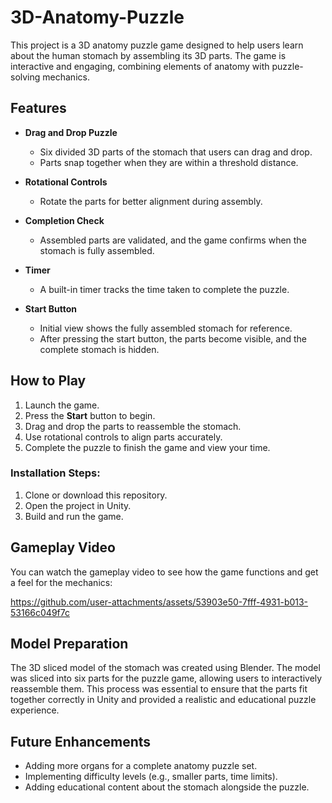 # 3D-Anatomy-Puzzle
This project is a 3D anatomy puzzle game designed to help users learn about the human stomach by assembling its 3D parts. The game is interactive and engaging, combining elements of anatomy with puzzle-solving mechanics.

## Features

- **Drag and Drop Puzzle**
  - Six divided 3D parts of the stomach that users can drag and drop.
  - Parts snap together when they are within a threshold distance.

- **Rotational Controls**
  - Rotate the parts for better alignment during assembly.

- **Completion Check**
  - Assembled parts are validated, and the game confirms when the stomach is fully assembled.

- **Timer**
  - A built-in timer tracks the time taken to complete the puzzle.

- **Start Button**
  - Initial view shows the fully assembled stomach for reference.
  - After pressing the start button, the parts become visible, and the complete stomach is hidden.

## How to Play

1. Launch the game.
2. Press the **Start** button to begin.
3. Drag and drop the parts to reassemble the stomach.
4. Use rotational controls to align parts accurately.
5. Complete the puzzle to finish the game and view your time.

### Installation Steps:

1. Clone or download this repository.
2. Open the project in Unity.
3. Build and run the game.

## Gameplay Video

You can watch the gameplay video to see how the game functions and get a feel for the mechanics:


https://github.com/user-attachments/assets/53903e50-7fff-4931-b013-53166c049f7c



## Model Preparation  

The 3D sliced model of the stomach was created using Blender. The model was sliced into six parts for the puzzle game, allowing users to interactively reassemble them. This process was essential to ensure that the parts fit together correctly in Unity and provided a realistic and educational puzzle experience.

## Future Enhancements

- Adding more organs for a complete anatomy puzzle set.
- Implementing difficulty levels (e.g., smaller parts, time limits).
- Adding educational content about the stomach alongside the puzzle.
